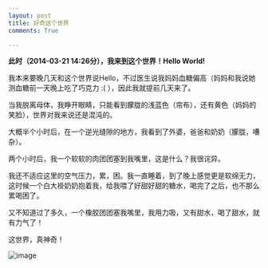 ```yaml
---
layout: post
title: 好奇这个世界
comments: True

---
```

**此时（2014-03-21 14:26分），我来到这个世界！Hello World!**  

我本来要晚几天和这个世界说Hello，不过医生说我妈妈血糖偏高（妈妈和我说她测血糖前一天晚上吃了巧克力 :( ），因此我就提前几天来了。  

当我脱离母体，我睁开眼睛，只能看到朦胧的浅蓝色（帘布），还有黄色（妈妈的笑脸），世界对我来说还是混沌的。  

大概半个小时后，在一个逆光缝隙的地方，我看到了外婆，爸爸和奶奶（朦胧，嘈杂）。  

两个小时后，我一个软软的肉团团塞到我嘴里，这是什么？我很诧异。  

我还不适应这里的空气压力，累，困。我一直睡着，到了晚上感觉更是软绵无力，这时候一个白大褂奶奶抱着我，给我喂了好甜好甜的糖水，喝完了之后，也不那么累喝困了。  

又不知道过了多久，一个橡胶团团塞我嘴里，我用力吸，又有甜水，喝了甜水，就有力气了！  

这世界，真神奇！  

![image](/mmexport1395831951348.jpg)